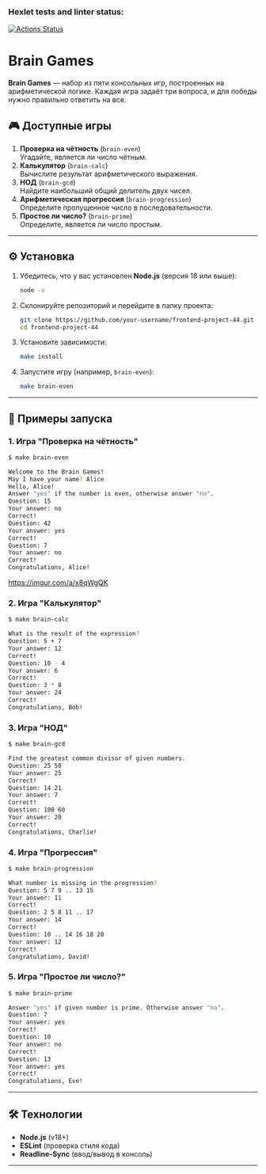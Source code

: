### Hexlet tests and linter status:
[![Actions Status](https://github.com/Maxxx1ne/frontend-project-44/actions/workflows/hexlet-check.yml/badge.svg)](https://github.com/Maxxx1ne/frontend-project-44/actions)
# Brain Games

**Brain Games** — набор из пяти консольных игр, построенных на арифметической логике. Каждая игра задаёт три вопроса, и для победы нужно правильно ответить на все. 


## 🎮 Доступные игры

1. **Проверка на чётность** (`brain-even`)  
   Угадайте, является ли число чётным.
2. **Калькулятор** (`brain-calc`)  
   Вычислите результат арифметического выражения.
3. **НОД** (`brain-gcd`)  
   Найдите наибольший общий делитель двух чисел.
4. **Арифметическая прогрессия** (`brain-progression`)  
   Определите пропущенное число в последовательности.
5. **Простое ли число?** (`brain-prime`)  
   Определите, является ли число простым.

---

## ⚙️ Установка

1. Убедитесь, что у вас установлен **Node.js** (версия 18 или выше):  
   ```bash
   node -v
   ```
2. Склонируйте репозиторий и перейдите в папку проекта:
   ```bash
   git clone https://github.com/your-username/frontend-project-44.git
   cd frontend-project-44
   ```
3. Установите зависимости:
   ```bash
   make install
   ```
4. Запустите игру (например, `brain-even`):
   ```bash
   make brain-even
   ```
---

## 🚀 Примеры запуска

### 1. Игра "Проверка на чётность"
```bash
$ make brain-even

Welcome to the Brain Games!
May I have your name? Alice
Hello, Alice!
Answer "yes" if the number is even, otherwise answer "no".
Question: 15
Your answer: no
Correct!
Question: 42
Your answer: yes
Correct!
Question: 7
Your answer: no
Correct!
Congratulations, Alice!
```
https://imgur.com/a/x8qWgQK


### 2. Игра "Калькулятор"
```bash
$ make brain-calc

What is the result of the expression?
Question: 5 + 7
Your answer: 12
Correct!
Question: 10 - 4
Your answer: 6
Correct!
Question: 3 * 8
Your answer: 24
Correct!
Congratulations, Bob!
```

### 3. Игра "НОД"
```bash
$ make brain-gcd

Find the greatest common divisor of given numbers.
Question: 25 50
Your answer: 25
Correct!
Question: 14 21
Your answer: 7
Correct!
Question: 100 60
Your answer: 20
Correct!
Congratulations, Charlie!
```

### 4. Игра "Прогрессия"
```bash
$ make brain-progression

What number is missing in the progression?
Question: 5 7 9 .. 13 15
Your answer: 11
Correct!
Question: 2 5 8 11 .. 17
Your answer: 14
Correct!
Question: 10 .. 14 16 18 20
Your answer: 12
Correct!
Congratulations, David!
```

### 5. Игра "Простое ли число?"
```bash
$ make brain-prime

Answer "yes" if given number is prime. Otherwise answer "no".
Question: 7
Your answer: yes
Correct!
Question: 10
Your answer: no
Correct!
Question: 13
Your answer: yes
Correct!
Congratulations, Eve!
```

---

## 🛠 Технологии

- **Node.js** (v18+)
- **ESLint** (проверка стиля кода)
- **Readline-Sync** (ввод/вывод в консоль)

---


